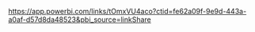 https://app.powerbi.com/links/tOmxVU4aco?ctid=fe62a09f-9e9d-443a-a0af-d57d8da48523&pbi_source=linkShare
